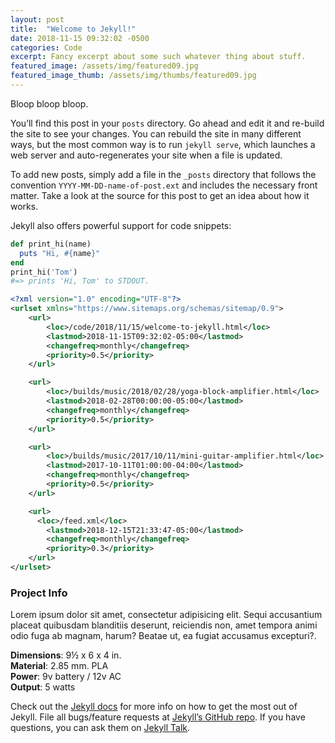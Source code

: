 ```yaml
---
layout: post
title:  "Welcome to Jekyll!"
date: 2018-11-15 09:32:02 -0500
categories: Code
excerpt: Fancy excerpt about some such whatever thing about stuff.
featured_image: /assets/img/featured09.jpg
featured_image_thumb: /assets/img/thumbs/featured09.jpg
---
```


<div class="row">
<div class="col-lg-8" markdown="1">
Bloop bloop bloop.

You’ll find this post in your <code>posts</code> directory. Go ahead and edit it and re-build the site to see your changes. You can rebuild the site in many different ways, but the most common way is to run <code>jekyll serve</code>, which launches a web server and auto-regenerates your site when a file is updated.

To add new posts, simply add a file in the `_posts` directory that follows the convention `YYYY-MM-DD-name-of-post.ext` and includes the necessary front matter. Take a look at the source for this post to get an idea about how it works.

Jekyll also offers powerful support for code snippets:

```ruby
def print_hi(name)
  puts "Hi, #{name}"
end
print_hi('Tom')
#=> prints 'Hi, Tom' to STDOUT.
```


```xml
<?xml version="1.0" encoding="UTF-8"?>
<urlset xmlns="https://www.sitemaps.org/schemas/sitemap/0.9">
	<url>
		<loc>/code/2018/11/15/welcome-to-jekyll.html</loc>
		<lastmod>2018-11-15T09:32:02-05:00</lastmod>
		<changefreq>monthly</changefreq>
		<priority>0.5</priority>
	</url>

	<url>
		<loc>/builds/music/2018/02/28/yoga-block-amplifier.html</loc>
		<lastmod>2018-02-28T00:00:00-05:00</lastmod>
		<changefreq>monthly</changefreq>
		<priority>0.5</priority>
	</url>

	<url>
		<loc>/builds/music/2017/10/11/mini-guitar-amplifier.html</loc>
		<lastmod>2017-10-11T01:00:00-04:00</lastmod>
		<changefreq>monthly</changefreq>
		<priority>0.5</priority>
	</url>

    <url>
      <loc>/feed.xml</loc>
        <lastmod>2018-12-15T21:33:47-05:00</lastmod>
        <changefreq>monthly</changefreq>
        <priority>0.3</priority>
    </url>
</urlset>
```


</div>
<div class="col-lg-4">
	<div class="sidebar-block" markdown="1">

  <h3>Project Info</h3>
  <p>Lorem ipsum dolor sit amet, consectetur adipisicing elit. Sequi accusantium placeat quibusdam blanditiis deserunt, reiciendis non, amet tempora animi odio fuga ab magnam, harum? Beatae ut, ea fugiat accusamus excepturi?.</p>
  <p>
  <strong>Dimensions</strong>: 9&frac12; x 6 x 4 in. <br>
  <strong>Material</strong>: 2.85 mm. PLA <br>
  <strong>Power</strong>: 9v battery / 12v AC<br>
  <strong>Output</strong>: 5 watts
  </p>
  
Check out the [Jekyll docs][jekyll-docs] for more info on how to get the most out of Jekyll. File all bugs/feature requests at [Jekyll’s GitHub repo][jekyll-gh]. If you have questions, you can ask them on [Jekyll Talk][jekyll-talk].

[jekyll-docs]: https://jekyllrb.com/docs/home
[jekyll-gh]:   https://github.com/jekyll/jekyll
[jekyll-talk]: https://talk.jekyllrb.com/
</div>
</div>
</div>


